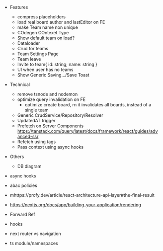 - Features
  - compress placeholders
  - load real board author and lastEditor on FE
  - make Team name non unique
  - COdegen COntexet Type
  - Show default team on load?
  - Dataloader
  - Crud for teams
  - Team Settings Page
  - Team leave
  - Invite to team{ id: string; name: string }
  - UI when user has no teams
  - Show Generic Saving.../Save Toast
- Technical
  - remove tsnode and nodemon
  - optimize query invalidation on FE
    - optimize create board, rn it invalidates all boards, instead of a single team
  - Generic CrudService/Repository/Resolver
  - UpdatedAT trigger
  - Prefetch on Server Components
    https://tanstack.com/query/latest/docs/framework/react/guides/advanced-ssr
  - Refetch using tags
  - Pass context using async hooks
- Others

  - DB diagram

- async hooks
- abac policies
- mhttps://profy.dev/article/react-architecture-api-layer#the-final-result
- https://nextjs.org/docs/app/building-your-application/rendering
- Forward Ref
- hooks
- next router vs navigation
- ts module/namespaces
